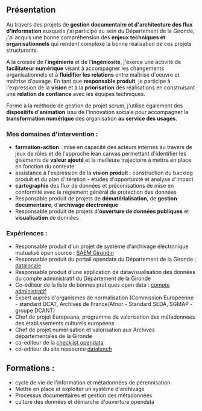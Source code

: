 ## Présentation

Au travers des projets de **gestion documentaire et d'architecture des flux d'information** auxquels j'ai participé au sein du Département de la Gironde, j'ai acquis une bonne compréhension des **enjeux techniques et organisationnels** qui rendent complexe la bonne réalisation de ces projets structurants.

A la croisée de l'**ingénierie** et de l'**ingéniosité**, j'exerce une activité de **facilitateur numérique** visant à accompagner les changements organisationnels et à **fluidifier les relations** entre maîtrise d'oeuvre et maîtrise d'ouvage.
En tant que **responsable produit**, je participe à l'expression de la **vision** et à la **priorisation** des réalisations en construisant une **relation de confiance** avec les équipes techniques.

Formé à la méthode de gestion de projet scrum, j'utilise également des **dispositifs d'animation** issu de l'innovation sociale pour accompagner la **transformation numérique** des organisation **au service des usages**.

### Mes domaines d'intervention :

* **formation-action** : mise en capacité des acteurs internes au travers de jeux de rôles et de l'approche lean canvas permettant d'identifier les gisements de **valeur ajouté** et la meilleure trajectoire à mettre en place en fonction du contexte
* assistance à l'expression de la **vision produit** : construction du backlog produit et du plan d'itération - études d'opportunité et analyse d'impact
* **cartographie** des flux de données et préconisations de mise en conformité avec le règlement général de protection des données
* Responsable produit de projets de **dématérialisation**, de **gestion documentaire**, d'**archivage électronique**
* Responsable produit de projets d'**ouverture de données publiques** et **visualisation** de données

### Expériences : 

* Responsable produit d'un projet de système d'archivage électronique mutualisé open source : [SAEM Girondin](https://saem-e.bordeaux.org) 
* Responsable produit du portail opendata du Département de la Gironde : [datalocale](https://datalocale.fr)
* Responsable produit d'une application de datavisualisation des données du compte administratif du Département de la Gironde
* Co-éditeur de la liste de bonnes pratiques open data : [compte administratif](https://www.gironde.fr/compte-administratif)
* Expert auprès d'organismes de normalisation (Commission Européenne - standard DCAT, Archives de France/Afnor - Standard SEDA, SGMAP - groupe DCANT)
* Chef de projet Europeana, programme de valorisation des métadonnées des établissements culturels européens
* Chef de projet numérisation et valorisation aux Archives départementales de la Gironde
* co-editeur de la [checklist opendata](http://checklists.opquast.com/fr/opendata/)
* co-editeur du site ressource [datalunch](https://datalunch.datalocale.fr)  

## Formations : 

* cycle de vie de l'information et métadonnées de pérennisation
* Mettre en place et exploiter un système d'archivage
* Processus documentaires et gestion des métadonnées
* culture des données et démarche d'ouverture opendata

